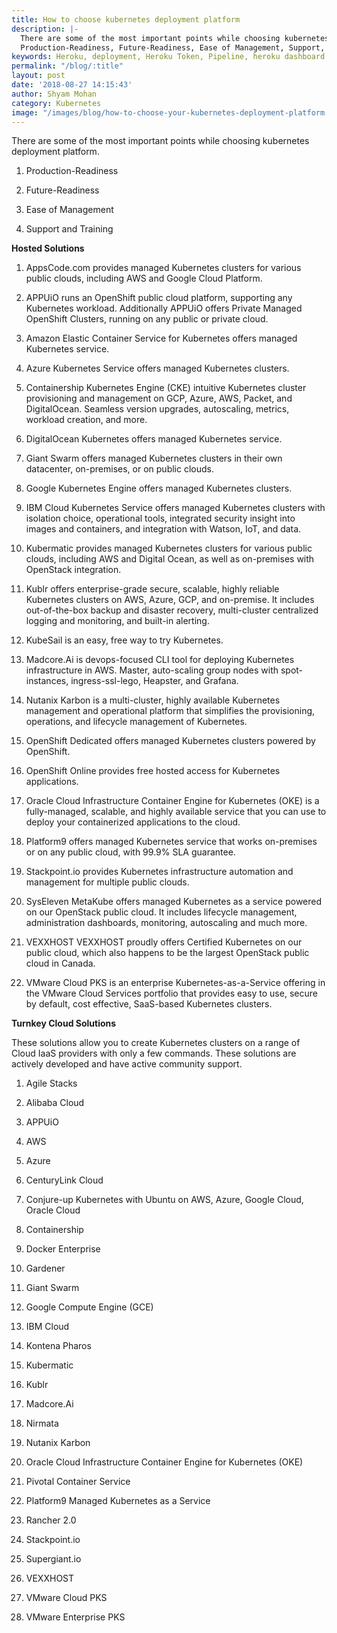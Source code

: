 ```yaml
---
title: How to choose kubernetes deployment platform
description: |-
  There are some of the most important points while choosing kubernetes deployment platform.
  Production-Readiness, Future-Readiness, Ease of Management, Support, and Training
keywords: Heroku, deployment, Heroku Token, Pipeline, heroku dashboard
permalink: "/blog/:title"
layout: post
date: '2018-08-27 14:15:43'
author: Shyam Mohan
category: Kubernetes
image: "/images/blog/how-to-choose-your-kubernetes-deployment-platform.png"
---
```


There are some of the most important points while choosing kubernetes deployment platform.

1. Production-Readiness

1. Future-Readiness

1. Ease of Management

1. Support and Training



**Hosted Solutions**


1. AppsCode.com provides managed Kubernetes clusters for various public clouds, including AWS and Google Cloud Platform.

1. APPUiO runs an OpenShift public cloud platform, supporting any Kubernetes workload. Additionally APPUiO offers Private Managed OpenShift Clusters, running on any public or private cloud.

1. Amazon Elastic Container Service for Kubernetes offers managed Kubernetes service.

1. Azure Kubernetes Service offers managed Kubernetes clusters.

1. Containership Kubernetes Engine (CKE) intuitive Kubernetes cluster provisioning and management on GCP, Azure, AWS, Packet, and DigitalOcean. Seamless version upgrades, autoscaling, metrics, workload creation, and more.

1. DigitalOcean Kubernetes offers managed Kubernetes service.

1. Giant Swarm offers managed Kubernetes clusters in their own datacenter, on-premises, or on public clouds.

1. Google Kubernetes Engine offers managed Kubernetes clusters.

1. IBM Cloud Kubernetes Service offers managed Kubernetes clusters with isolation choice, operational tools, integrated security insight into images and containers, and integration with Watson, IoT, and data.

1. Kubermatic provides managed Kubernetes clusters for various public clouds, including AWS and Digital Ocean, as well as on-premises with OpenStack integration.

1. Kublr offers enterprise-grade secure, scalable, highly reliable Kubernetes clusters on AWS, Azure, GCP, and on-premise. It includes out-of-the-box backup and disaster recovery, multi-cluster centralized logging and monitoring, and built-in alerting.

1. KubeSail is an easy, free way to try Kubernetes.

1. Madcore.Ai is devops-focused CLI tool for deploying Kubernetes infrastructure in AWS. Master, auto-scaling group nodes with spot-instances, ingress-ssl-lego, Heapster, and Grafana.

1. Nutanix Karbon is a multi-cluster, highly available Kubernetes management and operational platform that simplifies the provisioning, operations, and lifecycle management of Kubernetes.

1. OpenShift Dedicated offers managed Kubernetes clusters powered by OpenShift.

1. OpenShift Online provides free hosted access for Kubernetes applications.

1. Oracle Cloud Infrastructure Container Engine for Kubernetes (OKE) is a fully-managed, scalable, and highly available service that you can use to deploy your containerized applications to the cloud.

1. Platform9 offers managed Kubernetes service that works on-premises or on any public cloud, with 99.9% SLA guarantee.

1. Stackpoint.io provides Kubernetes infrastructure automation and management for multiple public clouds.

1. SysEleven MetaKube offers managed Kubernetes as a service powered on our OpenStack public cloud. It includes lifecycle management, administration dashboards, monitoring, autoscaling and much more.

1. VEXXHOST VEXXHOST proudly offers Certified Kubernetes on our public cloud, which also happens to be the largest OpenStack public cloud in Canada.

1. VMware Cloud PKS is an enterprise Kubernetes-as-a-Service offering in the VMware Cloud Services portfolio that provides easy to use, secure by default, cost effective, SaaS-based Kubernetes clusters.


**Turnkey Cloud Solutions**

These solutions allow you to create Kubernetes clusters on a range of Cloud IaaS providers with only a few commands. These solutions are actively developed and have active community support.


1. Agile Stacks

1. Alibaba Cloud

1. APPUiO

1. AWS

1. Azure

1. CenturyLink Cloud

1. Conjure-up Kubernetes with Ubuntu on AWS, Azure, Google Cloud, Oracle Cloud

1. Containership

1. Docker Enterprise

1. Gardener

1. Giant Swarm

1. Google Compute Engine (GCE)

1. IBM Cloud

1. Kontena Pharos

1. Kubermatic

1. Kublr

1. Madcore.Ai

1. Nirmata

1. Nutanix Karbon

1. Oracle Cloud Infrastructure Container Engine for Kubernetes (OKE)

1. Pivotal Container Service

1. Platform9 Managed Kubernetes as a Service

1. Rancher 2.0

1. Stackpoint.io

1. Supergiant.io

1. VEXXHOST

1. VMware Cloud PKS

1. VMware Enterprise PKS

<br>
